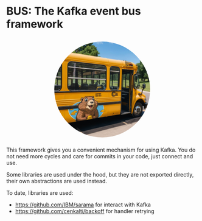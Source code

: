 # BUS: The Kafka event bus framework

<img src="./asset/gopher-ride-bus.png" alt="Gopher Logo" style="display: block; margin: 0 auto; border-radius: 50%; max-width: 50%; padding: 10px;"/>

This framework gives you a convenient mechanism for using Kafka. You do not need more cycles and care for commits in your code, just connect and use.

Some libraries are used under the hood, but they are not exported directly, their own abstractions are used instead.

To date, libraries are used:

- https://github.com/IBM/sarama for interact with Kafka
- https://github.com/cenkalti/backoff for handler retrying

